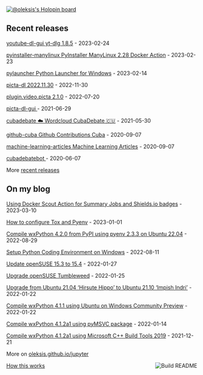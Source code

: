 [![@oleksis's Holopin board](https://holopin.me/oleksis)](https://holopin.io/@oleksis)

## Recent releases
<!-- recent_releases starts -->
[youtube-dl-gui yt-dlg 1.8.5](https://github.com/oleksis/youtube-dl-gui/releases/tag/v1.8.5) - 2023-02-24

[pyinstaller-manylinux PyInstaller ManyLinux 2.28 Docker Action](https://github.com/oleksis/pyinstaller-manylinux/releases/tag/v2.3.0) - 2023-02-23

[pylauncher Python Launcher for Windows](https://github.com/oleksis/pylauncher/releases/tag/v2.1.0.0) - 2023-02-14

[picta-dl 2022.11.30](https://github.com/oleksis/picta-dl/releases/tag/v2022.11.29) - 2022-11-30

[plugin.video.picta 2.1.0](https://github.com/oleksis/plugin.video.picta/releases/tag/v2.1.0) - 2022-07-20

[picta-dl-gui ](https://github.com/oleksis/picta-dl-gui/releases/tag/v0.12.28) - 2021-06-29

[cubadebate ☁️ Wordcloud CubaDebate 🇨🇺](https://github.com/oleksis/cubadebate/releases/tag/v1.3.4) - 2021-05-30

[github-cuba Github Contributions Cuba](https://github.com/oleksis/github-cuba/releases/tag/v0.2) - 2020-09-07

[machine-learning-articles Machine Learning Articles](https://github.com/oleksis/machine-learning-articles/releases/tag/v1.0) - 2020-09-07

[cubadebatebot ](https://github.com/oleksis/cubadebatebot/releases/tag/v0.1.1) - 2020-06-07
<!-- recent_releases ends -->
More [recent releases](https://github.com/oleksis/oleksis/blob/master/releases.md)

## On my blog
<!-- blog starts -->
[Using Docker Scout Action for Summary Jobs and Shields.io badges](https://oleksis.github.io/jupyter/docker/scout/softwaresupplychain/github/badges/2023/03/10/Docker-Scout-GitHub-Actions-Summary-badges.html) - 2023-03-10

[How to configure Tox and Pyenv](https://oleksis.github.io/jupyter/python/pyenv/tox/2023/01/01/Tox-Pyenv.html) - 2023-01-01

[Compile wxPython 4.2.0 from PyPI using pyenv 2.3.3 on Ubuntu 22.04](https://oleksis.github.io/jupyter/python/pyenv/wxpython/pypi/ubuntu/2022/08/29/Compile-wxPython-4.2.0-PyP-pyenv-2.3.3-Ubuntu-22.04.html) - 2022-08-29

[Setup Python Coding Environment on Windows](https://oleksis.github.io/jupyter/python/pyenv/powershell/2022/08/11/Setup-Python-Coding-Environment-Window.html) - 2022-08-11

[Update openSUSE 15.3 to 15.4](https://oleksis.github.io/jupyter/upgrade/opensuse/2022/01/27/Update-openSUSE-15.3-to-15.4.html) - 2022-01-27

[Upgrade openSUSE Tumbleweed](https://oleksis.github.io/jupyter/upgrade/opensuse/tumbleweed/2022/01/25/Upgrade-openSUSE-Tumbleweed.html) - 2022-01-25

[Upgrade from Ubuntu 21.04 ‘Hirsute Hippo’ to Ubuntu 21.10 ‘Impish Indri’](https://oleksis.github.io/jupyter/upgrade/ubuntu/wsl2/2022/01/22/Upgrade-Ubuntu-21.04-to-Ubuntu-21.10.html) - 2022-01-22

[Compile wxPython 4.1.1 using Ubuntu on Windows Community Preview](https://oleksis.github.io/jupyter/compile/wxpython/gui/python/ubuntu/wsl2/2022/01/22/Compile-wxPython-4.1.1-Python3.9.5-Ubuntu-21.04-hirsute-hippo.html) - 2022-01-22

[Compile wxPython 4.1.2a1 using pyMSVC package](https://oleksis.github.io/jupyter/compile/wxpython/gui/python/pymsvc/msvc/2022/01/14/Compile-wxPython-412a1-Python3.10.1-pyMSVC-Windows.html) - 2022-01-14

[Compile wxPython 4.1.2a1 using Microsoft C++ Build Tools 2019](https://oleksis.github.io/jupyter/compile/wxpython/gui/python/2021/12/21/Compile-wxPython-4.1.2a1-Python3.10-Windows.html) - 2021-12-21
<!-- blog ends -->
More on [oleksis.github.io/jupyter](https://oleksis.github.io/jupyter/)

<a href="https://github.com/oleksis/oleksis/actions"><img src="https://github.com/oleksis/oleksis/workflows/Build%20README/badge.svg" align="right" alt="Build README"></a> <a href="https://simonwillison.net/2020/Jul/10/self-updating-profile-readme/">How this works</a>
